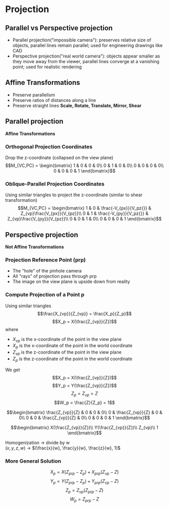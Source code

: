 # Projection
## Parallel vs Perspective projection
- Parallel projection("impossible camera"): preserves relative size of objects, parallel lines remain parallel; used for engineering drawings like CAD
- Perspective projection("real world camera"): objects appear smaller as they move away from the viewer, parallel lines converge at a vanishing point; used for realistic rendering

## Affine Transformations
- Preserve parallelism
- Preserve ratios of distances along a line
- Preserve straight lines
**Scale, Rotate, Translate, Mirror, Shear**

## Parallel projection
**Affine Transformations**
### Orthogonal Projection Coordinates
Drop the z-coordinate (collapsed on the view plane)
$$M_{VC,PC} = \begin{bmatrix}
1 & 0 & 0 & 0\\
0 & 1 & 0 & 0\\
0 & 0 & 0 & 0\\
0 & 0 & 0 & 1
\end{bmatrix}$$

### Oblique-Parallel Projection Coordinates
Using similar triangles to project the z-coordinate (similar to shear transformation)
$$M_{VC,PC} = \begin{bmatrix}
1 & 0 & \frac{-V_{px}}{V_pz{}} & Z_{vp}\frac{V_{px}}{V_{pz}}\\
0 & 1 & \frac{-V_{py}}{V_pz{}} & Z_{vp}\frac{V_{py}}{V_{pz}}\\
0 & 0 & 1 & 0\\
0 & 0 & 0 & 1
\end{bmatrix}$$

## Perspective projection
**Not Affine Transformations**
### Projection Reference Point (prp)
- The "hole" of the pinhole camera
- All "rays" of projection pass through prp
- The image on the view plane is upside down from reality

### Compute Projection of a Point p
Using similar triangles
$$\frac{X_{vp}}{Z_{vp}} = \frac{X_p}{Z_p}$$
$$X_p = X(\frac{Z_{vp}}{Z})$$
where
- $X_{vp}$ is the x-coordinate of the point in the view plane
- $X_p$ is the x-coordinate of the point in the world coordinate
- $Z_{vp}$ is the z-coordinate of the point in the view plane
- $Z_p$ is the z-coordinate of the point in the world coordinate

We get
$$X_p = X(\frac{Z_{vp}}{Z})$$
$$Y_p = Y(\frac{Z_{vp}}{Z})$$
$$Z_p = Z_{vp} = Z$$
$$W_p = \frac{Z}{Z_p} = 1$$



$$\begin{bmatrix}
\frac{Z_{vp}}{Z} & 0 & 0 & 0\\
0 & \frac{Z_{vp}}{Z} & 0 & 0\\
0 & 0 & \frac{Z_{vp}}{Z} & 0\\
0 & 0 & 0 & 1
\end{bmatrix}$$

$$\begin{bmatrix}
X(\frac{Z_{vp}}{Z})\\
Y(\frac{Z_{vp}}{Z})\\
Z_{vp}\\
1
\end{bmatrix}$$

Homogenization -> divide by w<br>
$(x, y, z, w)$ -> $(\frac{x}{w}, \frac{y}{w}, \frac{z}{w}, 1)$<br>

### More General Solution
$$X_p = X(Z_{prp} - Z_p) + X_{prp}(Z_{vp} - Z)$$
$$Y_p = Y(Z_{prp} - Z_p) + Y_{prp}(Z_{vp} - Z)$$
$$Z_p = Z_{vp}(Z_{prp} - Z)$$
$$W_p = Z_{prp} - Z$$


